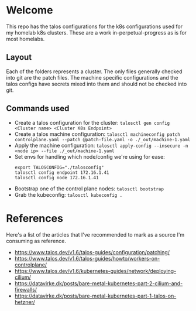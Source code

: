 # Welcome
This repo has the talos configurations for the k8s configurations used for my homelab k8s clusters.  These are a work in-perpetual-progress as is for most homelabs.

## Layout
Each of the folders represents a cluster.  The only files generally checked into git are the patch files.  The machine specific configurations and the talos configs have secrets mixed into them and should not be checked into git.

## Commands used
- Create a talos configuration for the cluster: `talosctl gen config <Cluster name> <Cluster K8s Endpoint>`
- Create a talos machine configuration: `talosctl machineconfig patch controlplane.yaml --patch @patch-file.yaml -o ./_out/machine-1.yaml`
- Apply the machine configuration: `talosctl apply-config --insecure -n <node ip> --file ./_out/machine-1.yaml`
- Set envs for handling which node/config we're using for ease:
    ```
    export TALOSCONFIG="./talosconfig"
    talosctl config endpoint 172.16.1.41
    talosctl config node 172.16.1.41
    ```
- Bootstrap one of the control plane nodes: `talosctl bootstrap`
- Grab the kubeconfig: `talosctl kubeconfig .`

# References
Here's a list of the articles that I've recommended to mark as a source I'm consuming as reference.
- https://www.talos.dev/v1.6/talos-guides/configuration/patching/
- https://www.talos.dev/v1.6/talos-guides/howto/workers-on-controlplane/
- https://www.talos.dev/v1.6/kubernetes-guides/network/deploying-cilium/
- https://datavirke.dk/posts/bare-metal-kubernetes-part-2-cilium-and-firewalls/
- https://datavirke.dk/posts/bare-metal-kubernetes-part-1-talos-on-hetzner/